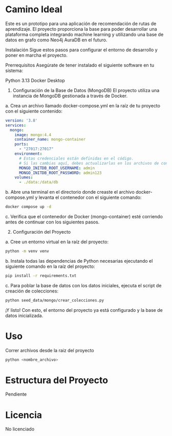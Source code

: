 # Camino Ideal 
Este es un prototipo para una aplicación de recomendación de rutas de aprendizaje. El proyecto proporciona la base para poder desarrollar una plataforma completa integrando machine learning y utilizando una base de datos en grafo como Neo4j AuraDB en el futuro.

Instalación
Sigue estos pasos para configurar el entorno de desarrollo y poner en marcha el proyecto.

Prerrequisitos
Asegúrate de tener instalado el siguiente software en tu sistema:

Python 3.13
Docker Desktop
1. Configuración de la Base de Datos (MongoDB)
El proyecto utiliza una instancia de MongoDB gestionada a través de Docker.

a.  Crea un archivo llamado docker-compose.yml en la raíz de tu proyecto con el siguiente contenido:

```yaml
version: '3.8'
services:
  mongo:
    image: mongo:4.4
    container_name: mongo-container
    ports:
      - "27017:27017"
    environment:
      # Estas credenciales están definidas en el código.
      # Si las cambias aquí, debes actualizarlas en los archivos de conexión a la base de datos.
      MONGO_INITDB_ROOT_USERNAME: admin
      MONGO_INITDB_ROOT_PASSWORD: admin123
    volumes:
      - ./data:/data/db
```
b.  Abre una terminal en el directorio donde creaste el archivo docker-compose.yml y levanta el contenedor con el siguiente comando:

```bash
docker compose up -d
```
c.  Verifica que el contenedor de Docker (mongo-container) esté corriendo antes de continuar con los siguientes pasos.

2. Configuración del Proyecto

a.  Cree un entorno virtual en la raíz del proyecto:

```bash
python -m venv venv
```
   
b.  Instala todas las dependencias de Python necesarias ejecutando el siguiente comando en la raíz del proyecto:

```bash
pip install -r requirements.txt
```
c.  Para poblar la base de datos con los datos iniciales, ejecuta el script de creación de colecciones:

```bash
python seed_data/mongo/crear_colecciones.py
```

¡Y listo! Con esto, el entorno del proyecto ya está configurado y la base de datos inicializada.

# Uso
Correr archivos desde la raiz del proyecto

```bash
python <nombre_archivo>
```

# Estructura del Proyecto
Pendiente

# Licencia
No licenciado

